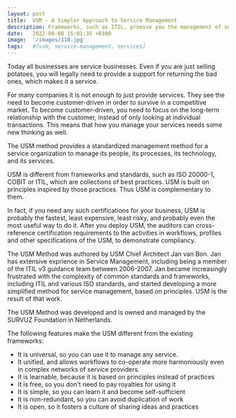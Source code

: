 ```yaml
---
layout: post
title:  USM - A Simpler Approach to Service Management
description: Frameworks, such as ITIL, promise you the management of services. This is not sufficient to make your organization customer-driven. New, more simplified ways for approaching service management are emerging.
date:   2022-08-08 15:01:35 +0300
image:  '/images/110.jpg'
tags:   #[usm, service-management, services]
---
```


Today all businesses are service businesses. Even if you are just selling potatoes, you will legally need to provide a support for returning the bad ones, which makes it a service.

For many companies it is not enough to just provide services. They see the need to become customer-driven in order to survive in a competitive market. To become customer-driven, you need to focus on the long-term relationship with the customer, instead of only looking at individual transactions. This means that how you manage your services needs some new thinking as well.

The USM method provides a standardized management method for a service organization to manage its people, its processes, its technology, and its services.

USM is different from frameworks and standards, such as ISO 20000-1, COBIT or ITIL, which are collections of best practices. USM is built on principles inspired by those practices. Thus USM is complementary to them.

In fact, if you need any such certifications for your business, USM is probably the fastest, least expensive, least risky, and probably even the most useful way to do it. After you deploy USM, the auditors can cross-reference certification requirements to the activities in workflows, profiles and other specifications of the USM, to demonstrate compliancy.

The USM Method was authored by USM Chief Architect Jan van Bon. Jan has extensive exprience in Service Management, including being a member of the ITIL v3 guidance team between 2006-2007. Jan became increasingly frustrated with the complexity of common standards and frameworks, including ITIL and various ISO standards, and started developing a more simplified method for service management, based on principles. USM is the result of that work.

The USM Method was developed and is owned and managed by the SURVUZ Foundation in Netherlands.

The following features make the USM different from the existing frameworks:
* It is universal, so you can use it to manage any service.
* It unified, and allows workflows to co-operate more harmoniously even in complex networks of service providers.
* It is learnable, because it is based on principles instead of practices
* It is free, so you don't need to pay royalties for using it
* It is simple, so you can learn it and become self-sufficient
* It is non-redundant, so you can avoid duplication of work
* It is open, so it fosters a culture of sharing ideas and practices

